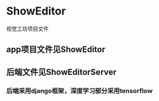 # ShowEditor
视觉工坊项目文件
## app项目文件见ShowEditor
## 后端文件见ShowEditorServer
### 后端采用django框架，深度学习部分采用tensorflow
